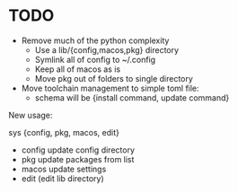 # TODO

- Remove much of the python complexity
  - Use a lib/{config,macos,pkg} directory
  - Symlink all of config to ~/.config
  - Keep all of macos as is
  - Move pkg out of folders to single directory
- Move toolchain management to simple toml file:
  - schema will be {install command, update command}

New usage:

sys {config, pkg, macos, edit}

- config update config directory
- pkg update packages from list
- macos update settings
- edit (edit lib directory)
